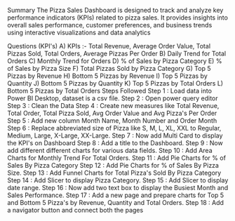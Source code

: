 Summary
The Pizza Sales Dashboard is designed to track and analyze key performance indicators (KPIs) related to pizza sales. 
It provides insights into overall sales performance, customer preferences, and business trends using interactive visualizations and data analytics

Questions (KPI's)
A) KPIs :- Total Revenue, Average Order Value, Total Pizzas Sold, Total Orders, Average Pizzas Per Order
B) Daily Trend for Total Orders
C) Monthly Trend for Orders
D) % of Sales by Pizza Category
E) % of Sales by Pizza Size
F) Total Pizzas Sold by Pizza Category
G) Top 5 Pizzas by Revenue
H) Bottom 5 Pizzas by Revenue
I) Top 5 Pizzas by Quantity
J) Bottom 5 Pizzas by Quantity
K) Top 5 Pizzas by Total Orders
L) Bottom 5 Pizzas by Total Orders
Steps Followed
Step 1 : Load data into Power BI Desktop, dataset is a csv file.
Step 2 : Open power query editor
Step 3 : Clean the Data
Step 4 : Create new measures like Total Revenue, Total Order, Total Pizza Sold, Avg Order Value and Avg Pizza's Per Order
Step 5 : Add new column Month Name, Month Number and Order Month
Step 6 : Replace abbreviated size of Pizza like S, M, L, XL, XXL to Regular, Medium, Large, X-Large, XX-Large.
Step 7 : Now add Multi Card to display the KPI's on Dashboard
Step 8 : Add a title to the Dashboard.
Step 9 : Now add different different charts for various data fields.
Step 10 : Add Area Charts for Monthly Trend For Total Orders.
Step 11 : Add Pie Charts for % of Sales By Pizza Category
Step 12 : Add Pie Charts for % of Sales By Pizza Size.
Step 13 : Add Funnel Charts for Total Pizza's Sold By Pizza Category
Step 14 : Add Slicer to display Pizza Category.
Step 15 : Add Slicer to display date range.
Step 16 : Now add two text box to display the Busiest Month and Sales Performance.
Step 17 : Add a new page and prepare charts for Top 5 and Bottom 5 Pizza's by Revenue, Quantity and Total Orders.
Step 18 : Add a navigator button and connect both the pages
